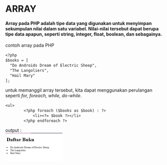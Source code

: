 # ARRAY
#### Array pada PHP adalah tipe data yang digunakan untuk menyimpan sekumpulan nilai dalam satu variabel. Nilai-nilai tersebut dapat berupa tipe data apapun, seperti string, integer, float, boolean, dan sebagainya. 

contoh array pada PHP

```
<?php
$books = [
  "Do Androids Dream of Electric Sheep",
  "The Langoliers",
  "Hail Mary"
];
```

untuk memanggil array tersebut, kita dapat menggunakan perulangan seperti *for, foreach, while, do-while*.

```
<ul>
        <?php foreach ($books as $book) : ?>
            <li><?= $book ?></li>
        <?php endforeach ?>
```

output :<br>
<img src="img.png" alt="img" style="zoom:50%;" />

